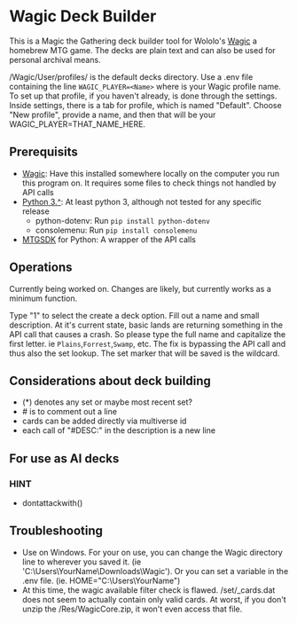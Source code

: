 # Wagic Deck Builder

This is a Magic the Gathering deck builder tool for Wololo's [Wagic](https://github.com/WagicProject/wagic) a homebrew MTG game. The decks are plain text and can also be used for personal archival means.

/Wagic/User/profiles/<Name> is the default decks directory. Use a .env file containing the line ```WAGIC_PLAYER=<Name>``` where <Name> is your Wagic profile name. To set up that profile, if you haven't already, is done through the settings. Inside settings, there is a tab for profile, which is named "Default". Choose "New profile", provide a name, and then that will be your WAGIC_PLAYER=THAT_NAME_HERE.

## Prerequisits

 - [Wagic](https://github.com/WagicProject/wagic): Have this installed somewhere locally on the computer you run this program on. It requires some files to check things not handled by API calls
 - [Python 3.^](https://www.python.org/): At least python 3, although not tested for any specific release
   - python-dotenv: Run ```pip install python-dotenv```
   - consolemenu: Run ```pip install consolemenu```
 - [MTGSDK](https://docs.magicthegathering.io/#documentationsdks) for Python: A wrapper of the API calls


## Operations

Currently being worked on. Changes are likely, but currently works as a minimum function.

Type "1" to select the create a deck option. Fill out a name and small description. At it's current state, basic lands are returning something in the API call that causes a crash. So please type the full name and capitalize the first letter. ie ```Plains```,```Forrest```,```Swamp```, etc. The fix is bypassing the API call and thus also the set lookup. The set marker that will be saved is the wildcard.

## Considerations about deck building
 - (*) denotes any set or maybe most recent set?
 - \# is to comment out a line
 - cards can be added directly via multiverse id
 - each call of "#DESC:" in the description is a new line

## For use as AI decks
### HINT
 - dontattackwith(<card name>)

## Troubleshooting

 - Use on Windows. For your on use, you can change the Wagic directory line to wherever you saved it. (ie 'C:\Users\YourName\Downloads\Wagic'). Or you can set a variable in the .env file. (ie. HOME="C:\Users\YourName")
 - At this time, the wagic available filter check is flawed. /set/_cards.dat does not seem to actually contain only valid cards. At worst, if you don't unzip the /Res/WagicCore.zip, it won't even access that file.
